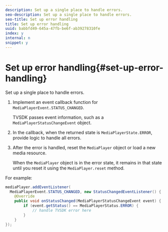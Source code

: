 ```yaml
---
description: Set up a single place to handle errors.
seo-description: Set up a single place to handle errors.
seo-title: Set up error handling
title: Set up error handling
uuid: babbfd49-645a-47fb-be6f-ab39278310fe
index: y
internal: n
snippet: y
---
```


# Set up error handling{#set-up-error-handling}

Set up a single place to handle errors.

1. Implement an event callback function for `MediaPlayerEvent.STATUS_CHANGED`.

   TVSDK passes event information, such as a `MediaPlayerStatusChangeEvent` object.
1. In the callback, when the returned state is `MediaPlayerState.ERROR`, provide logic to handle all errors.
1. After the error is handled, reset the `MediaPlayer` object or load a new media resource.

   When the `MediaPlayer` object is in the error state, it remains in that state until you reset it using the `MediaPlayer.reset` method.

<a id="example_49FF225E92EA494AA06B2E5F26101F4C"></a>

For example: 

```java
mediaPlayer.addEventListener( 
  MediaPlayerEvent.STATUS_CHANGED, new StatusChangedEventListener() { 
    @Override 
    public void onStatusChanged(MediaPlayerStatusChangeEvent event) { 
        if (event.getStatus() == MediaPlayerStatus.ERROR) { 
            // handle TVSDK error here 
        } 
    } 
});
```

